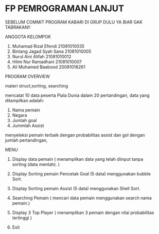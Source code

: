 # FP PEMROGRAMAN LANJUT 
SEBELUM COMMIT PROGRAM KABARI DI GRUP DULU YA BIAR GAK TABRAKAN!!

ANGGOTA KELOMPOK
1. Muhamad Rizal Efendi 21081010035
2. Bintang Jagad Syah Sana 21081010005 
3. Nurul Aini Alifah 21081010012
4. Hilmi Nur Ramadhani 21081010007
5. Ali Muhamed Baabood 20081018261

PROGRAM OVERVIEW

materi struct,sorting, searching

mencatat 10 data peserta Piala Dunia dalam 20 pertandingan,
data yang ditampilkan adalah:
1. Nama pemain
2. Negara
3. Jumlah goal
4. Jummlah Assist

menyeleksi pemain terbaik dengan probabilitas assist dan gol dengan jumlah pertandingan,

MENU
1. Display data pemain
   ( menampilkan data yang telah diinput tanpa sorting (data mentah). )

2. Display Sorting pemain Pencetak Goal (5 data) menggunakan bubble Sort.

3. Display Sorting pemain Assist (5 data) menggunakan Shell Sort.
   
4. Searching Pemain
   ( mencari data pemain menggunakan search nama pemain.)
 
5. Display 3 Top Player
   ( menampilkan 3 pemain dengan nilai probabilitas tertinggi )
   
6. Exit
   
